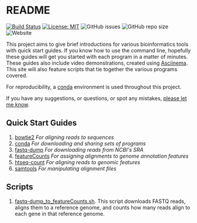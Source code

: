 # README

[![Build Status](https://travis-ci.com/rnnh/bioinfo-notebook.svg?branch=master)](https://travis-ci.com/rnnh/bioinfo-notebook)
[![License: MIT](https://img.shields.io/badge/License-MIT-yellow.svg)](https://opensource.org/licenses/MIT)
![GitHub issues](https://img.shields.io/github/issues/rnnh/bioinfo-notebook)
![GitHub repo size](https://img.shields.io/github/repo-size/rnnh/bioinfo-notebook)
![Website](https://img.shields.io/website?url=https%3A%2F%2Frnnh.github.io%2Fbioinfo-notebook)

This project aims to give brief introductions for various bioinformatics tools with quick start guides. If you know how to use the command line, hopefully these guides will get you started with each program in a matter of minutes. These guides also include video demonstrations, created using [Asciinema](https://asciinema.org/~rnnh). This site will also feature scripts that tie together the various programs covered.

For reproducibility, a [conda](docs/conda.md) environment is used throughout this project.

If you have any suggestions, or questions, or spot any mistakes, [please let me know](https://github.com/rnnh/bioinfo-notebook/issues).

## Quick Start Guides

1. [bowtie2](docs/bowtie2.md) *For aligning reads to sequences*
2. [conda](docs/conda.md) *For downloading and sharing sets of programs*
3. [fastq-dump](docs/fastq-dump.md) *For downloading reads from NCBI's SRA*
4. [featureCounts](docs/featureCounts.md) *For assigning alignments to genome annotation features*
5. [htseq-count](docs/htseq-count.md) *For aligning reads to genomic features*
6. [samtools](docs/samtools.md) *For manipulating alignment files*

## Scripts

1. [fastq-dump_to_featureCounts.sh](docs/fastq-dump_to_featureCounts.md). This script downloads FASTQ reads, aligns them to a reference genome, and counts how many reads align to each gene in that reference genome.
